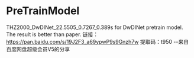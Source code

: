 # PreTrainModel
THZ2000_DwDINet_22.5505_0.7267_0.389s for DwDINet pretrain model. The result is better than paper.
链接：https://pan.baidu.com/s/19J2F3_a69ypwP9s9Gnzh7w 
提取码：t950 
--来自百度网盘超级会员V5的分享
